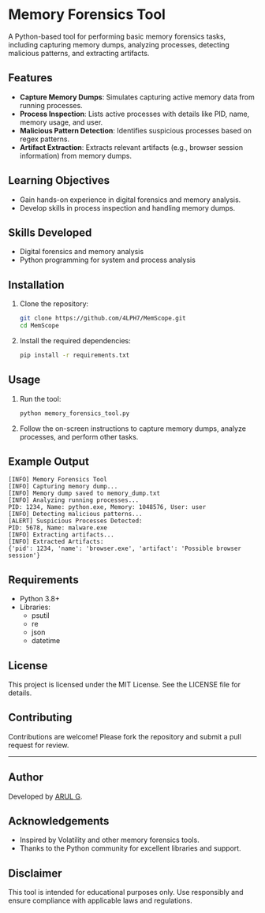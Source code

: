 # Memory Forensics Tool

A Python-based tool for performing basic memory forensics tasks, including capturing memory dumps, analyzing processes, detecting malicious patterns, and extracting artifacts.

## Features

- **Capture Memory Dumps**: Simulates capturing active memory data from running processes.
- **Process Inspection**: Lists active processes with details like PID, name, memory usage, and user.
- **Malicious Pattern Detection**: Identifies suspicious processes based on regex patterns.
- **Artifact Extraction**: Extracts relevant artifacts (e.g., browser session information) from memory dumps.

## Learning Objectives

- Gain hands-on experience in digital forensics and memory analysis.
- Develop skills in process inspection and handling memory dumps.

## Skills Developed

- Digital forensics and memory analysis
- Python programming for system and process analysis

## Installation

1. Clone the repository:
   ```bash
   git clone https://github.com/4LPH7/MemScope.git
   cd MemScope
   ```

2. Install the required dependencies:
   ```bash
   pip install -r requirements.txt
   ```

## Usage

1. Run the tool:
   ```bash
   python memory_forensics_tool.py
   ```

2. Follow the on-screen instructions to capture memory dumps, analyze processes, and perform other tasks.

## Example Output

```
[INFO] Memory Forensics Tool
[INFO] Capturing memory dump...
[INFO] Memory dump saved to memory_dump.txt
[INFO] Analyzing running processes...
PID: 1234, Name: python.exe, Memory: 1048576, User: user
[INFO] Detecting malicious patterns...
[ALERT] Suspicious Processes Detected:
PID: 5678, Name: malware.exe
[INFO] Extracting artifacts...
[INFO] Extracted Artifacts:
{'pid': 1234, 'name': 'browser.exe', 'artifact': 'Possible browser session'}
```

## Requirements

- Python 3.8+
- Libraries:
  - psutil
  - re
  - json
  - datetime

## License

This project is licensed under the MIT License. See the LICENSE file for details.

## Contributing

Contributions are welcome! Please fork the repository and submit a pull request for review.

---

## Author

Developed by [ARUL G](https://github.com/4LPH7).

## Acknowledgements

- Inspired by Volatility and other memory forensics tools.
- Thanks to the Python community for excellent libraries and support.

## Disclaimer

This tool is intended for educational purposes only. Use responsibly and ensure compliance with applicable laws and regulations.
